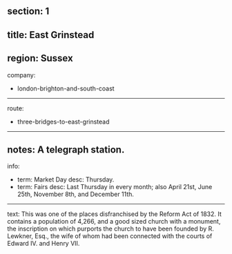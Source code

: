 section: 1
----
title: East Grinstead
----
region: Sussex
----
company:
- london-brighton-and-south-coast
----
route:
- three-bridges-to-east-grinstead
----
notes: A telegraph station.
----
info:
- term: Market Day
  desc: Thursday.
- term: Fairs
  desc: Last Thursday in every month; also April 21st, June 25th, November 8th, and December 11th.
----
text: This was one of the places disfranchised by the Reform Act of 1832. It contains a population of 4,266, and a good sized church with a monument, the inscription on which purports the church to have been founded by R. Lewkner, Esq., the wife of whom had been connected with the courts of Edward IV. and Henry VII.
